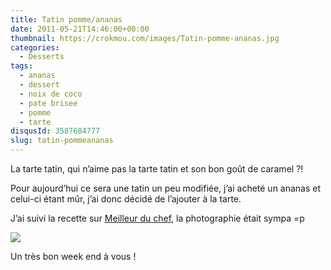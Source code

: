 ```yaml
---
title: Tatin pomme/ananas
date: 2011-05-21T14:46:00+00:00
thumbnail: https://crokmou.com/images/Tatin-pomme-ananas.jpg
categories:
  - Desserts
tags:
  - ananas
  - dessert
  - noix de coco
  - pate brisee
  - pomme
  - tarte
disqusId: 3587684777
slug: tatin-pommeananas
---
```


La tarte tatin, qui n’aime pas la tarte tatin et son bon goût de caramel ?!

Pour aujourd’hui ce sera une tatin un peu modifiée, j’ai acheté un ananas et celui-ci étant mûr, j’ai donc décidé de l’ajouter à la tarte.

J’ai suivi la recette sur [Meilleur du chef](http://www.meilleurduchef.com/cgi/mdc/l/fr/recettes/tarte_tatin_ill.html), la photographie était sympa =p

![](http://4.bp.blogspot.com/-OrtTAb7-bZ8/TsFww-BHpwI/AAAAAAAABJY/rxLi4NkPYmA/s1600/Tarte+tatin+ananas.jpg)

Un très bon week end à vous !